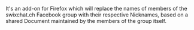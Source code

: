 It's an add-on for Firefox which will replace the names of members of the swixchat.ch Facebook group with their respective Nicknames, based on a shared Document maintained by the members of the group itself.
